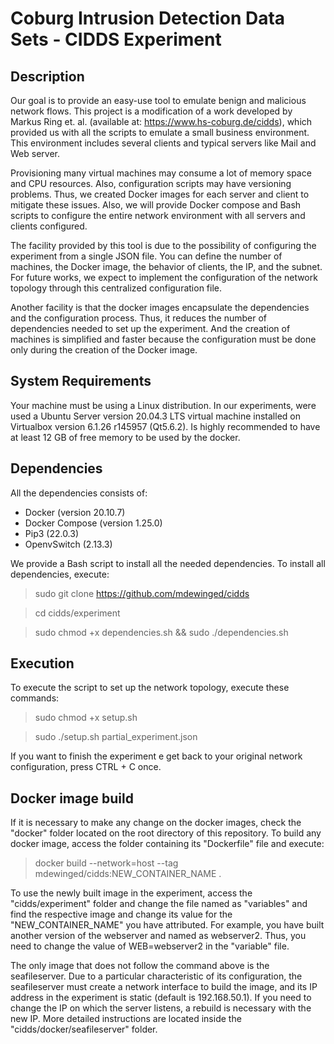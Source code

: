 # Coburg Intrusion Detection Data Sets  - CIDDS Experiment
## Description
Our goal is to provide an easy-use tool to emulate benign and malicious network flows. This project is a modification of a work developed by Markus Ring et. al. (available at: https://www.hs-coburg.de/cidds), which provided us with all the scripts to emulate a small business environment. This environment includes several clients and typical servers like Mail and Web server. 

Provisioning many virtual machines may consume a lot of memory space and CPU resources. Also, configuration scripts may have versioning problems. Thus, we created Docker images for each server and client to mitigate these issues. Also, we will provide Docker compose and Bash scripts to configure the entire network environment with all servers and clients configured.

The facility provided by this tool is due to the possibility of configuring the experiment from a single JSON file. You can define the number of machines, the Docker image, the behavior of clients, the IP, and the subnet. For future works, we expect to implement the configuration of the network topology through this centralized configuration file. 

Another facility is that the docker images encapsulate the dependencies and the configuration process. Thus, it reduces the number of dependencies needed to set up the experiment. And the creation of machines is simplified and faster because the configuration must be done only during the creation of the Docker image.

## System Requirements
Your machine must be using a Linux distribution. In our experiments, were used a Ubuntu Server version 20.04.3 LTS virtual machine installed on Virtualbox version 6.1.26 r145957 (Qt5.6.2). Is highly recommended to have at least 12 GB of free memory to be used by the docker. 

## Dependencies
All the dependencies consists of:
- Docker (version 20.10.7)
- Docker Compose (version 1.25.0)
- Pip3 (22.0.3)
- OpenvSwitch (2.13.3)

We provide a Bash script to install all the needed dependencies. To install all dependencies, execute:

> sudo git clone https://github.com/mdewinged/cidds

> cd cidds/experiment

> sudo chmod +x dependencies.sh && sudo ./dependencies.sh

## Execution
To execute the script to set up the network topology, execute these commands:

> sudo chmod +x setup.sh

> sudo ./setup.sh partial_experiment.json

If you want to finish the experiment e get back to your original network configuration, press CTRL + C once.

## Docker image build
If it is necessary to make any change on the docker images, check the "docker" folder located on the root directory of this repository. To build any docker image, access the folder containing its "Dockerfile" file and execute:

> docker build --network=host --tag mdewinged/cidds:NEW_CONTAINER_NAME .

To use the newly built image in the experiment, access the "cidds/experiment" folder and change the file named as "variables" and find the respective image and change its value for the "NEW_CONTAINER_NAME" you have attributed. For example, you have built another version of the webserver and named as webserver2. Thus, you need to change the value of WEB=webserver2 in the "variable" file. 

The only image that does not follow the command above is the seafileserver. Due to a particular characteristic of its configuration, the seafileserver must create a network interface to build the image, and its IP address in the experiment is static (default is 192.168.50.1). If you need to change the IP on which the server listens, a rebuild is necessary with the new IP. More detailed instructions are located inside the "cidds/docker/seafileserver" folder.

